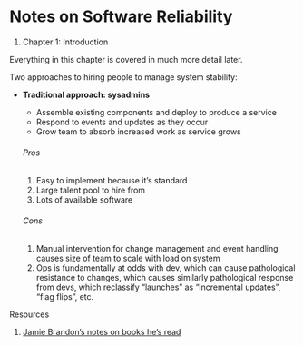 # Notes on Software Reliability

1. Chapter 1: Introduction

Everything in this chapter is covered in much more detail later.

Two approaches to hiring people to manage system stability:

- <b>Traditional approach: sysadmins</b>

  - Assemble existing components and deploy to produce a service
  - Respond to events and updates as they occur
  - Grow team to absorb increased work as service grows
  
  
  ###### Pros
    1. Easy to implement because it’s standard
    2. Large talent pool to hire from
    3. Lots of available software
    
  ###### Cons
    1. Manual intervention for change management and event handling causes size of team to scale with load on system
    2. Ops is fundamentally at odds with dev, which can cause pathological resistance to changes, which causes similarly pathological response from devs, which reclassify “launches” as “incremental updates”, “flag flips”, etc.

Resources

1. [ Jamie Brandon’s notes on books he’s read](http://scattered-thoughts.net/)
